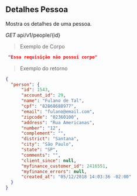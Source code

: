 ## Detalhes Pessoa

Mostra os detalhes de uma pessoa.

<div class="api-endpoint">
  <div class="endpoint-data">
    <i class="label label-get">GET</i>
     api/v1/people/{id}
  </div>
</div>


> Exemplo de Corpo

```json
 "Essa requisição não possui corpo"
```

> Exemplo do retorno

```json
{
  "person": {
      "id": 1543,
      "account_id": 29,
      "name": "Fulano de Tal",
      "cpf": "82868688977",
      "email": "fulano@email.com",
      "zipcode": "02360100",
      "address": "Rua Americanas",
      "number": "12",
      "complement": "",
      "district": "Santana",
      "city": "São Paulo",
      "state": "SP",
      "comments": "",
      "client_since": null,
      "myfinance_customer_id": 2416551,
      "myfinance_errors": null,
      "created_at": "05/12/2018 14:03:36 -02:00"
  }
}
```